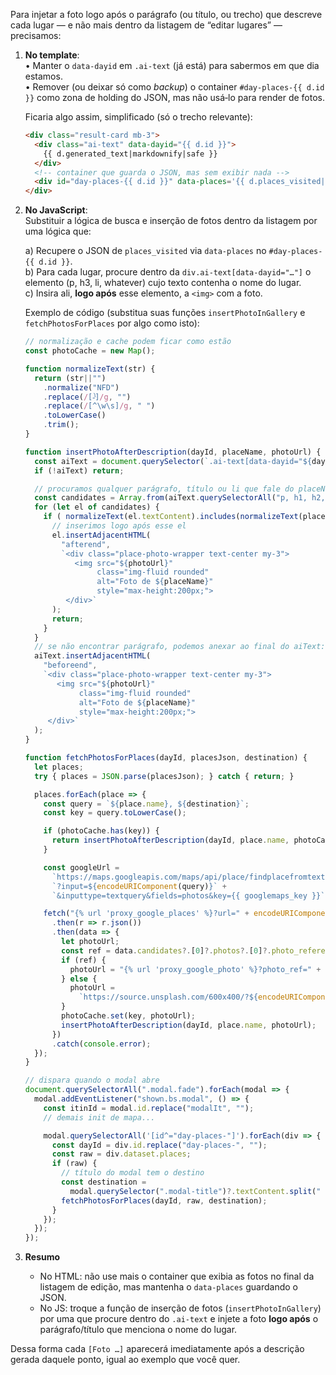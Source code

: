 Para injetar a foto logo após o parágrafo (ou título, ou trecho) que descreve cada lugar — e não mais dentro da listagem de “editar lugares” — precisamos:

 1. **No template**:  
    • Manter o `data-dayid` em `.ai-text` (já está) para sabermos em que dia estamos.  
    • Remover (ou deixar só como _backup_) o container `#day-places-{{ d.id }}` como zona de holding do JSON, mas não usá‑lo para render de fotos.  

    Ficaria algo assim, simplificado (só o trecho relevante):
    
    ```html
    <div class="result-card mb-3">
      <div class="ai-text" data-dayid="{{ d.id }}">
        {{ d.generated_text|markdownify|safe }}
      </div>
      <!-- container que guarda o JSON, mas sem exibir nada -->
      <div id="day-places-{{ d.id }}" data-places='{{ d.places_visited|safe }}' style="display:none;"></div>
    </div>
    ```
    
 2. **No JavaScript**:  
    Substituir a lógica de busca e inserção de fotos dentro da listagem por uma lógica que:
    
    a) Recupere o JSON de `places_visited` via `data-places` no `#day-places-{{ d.id }}`.  
    b) Para cada lugar, procure dentro da `div.ai-text[data-dayid="…"]` o elemento (p, h3, li, whatever) cujo texto contenha o nome do lugar.  
    c) Insira ali, **logo após** esse elemento, a `<img>` com a foto.  

    Exemplo de código (substitua suas funções `insertPhotoInGallery` e `fetchPhotosForPlaces` por algo como isto):  

    ```js
    // normalização e cache podem ficar como estão
    const photoCache = new Map();

    function normalizeText(str) {
      return (str||"")
        .normalize("NFD")
        .replace(/[̀-ͯ]/g, "")
        .replace(/[^\w\s]/g, " ")
        .toLowerCase()
        .trim();
    }

    function insertPhotoAfterDescription(dayId, placeName, photoUrl) {
      const aiText = document.querySelector(`.ai-text[data-dayid="${dayId}"]`);
      if (!aiText) return;

      // procuramos qualquer parágrafo, título ou li que fale do placeName
      const candidates = Array.from(aiText.querySelectorAll("p, h1, h2, h3, li"));
      for (let el of candidates) {
        if ( normalizeText(el.textContent).includes(normalizeText(placeName)) ) {
          // inserimos logo após esse el
          el.insertAdjacentHTML(
            "afterend",
            `<div class="place-photo-wrapper text-center my-3">
               <img src="${photoUrl}"
                    class="img-fluid rounded"
                    alt="Foto de ${placeName}"
                    style="max-height:200px;">
             </div>`
          );
          return;
        }
      }
      // se não encontrar parágrafo, podemos anexar ao final do aiText:
      aiText.insertAdjacentHTML(
        "beforeend",
        `<div class="place-photo-wrapper text-center my-3">
           <img src="${photoUrl}"
                class="img-fluid rounded"
                alt="Foto de ${placeName}"
                style="max-height:200px;">
         </div>`
      );
    }

    function fetchPhotosForPlaces(dayId, placesJson, destination) {
      let places;
      try { places = JSON.parse(placesJson); } catch { return; }

      places.forEach(place => {
        const query = `${place.name}, ${destination}`;
        const key = query.toLowerCase();

        if (photoCache.has(key)) {
          return insertPhotoAfterDescription(dayId, place.name, photoCache.get(key));
        }

        const googleUrl =
          `https://maps.googleapis.com/maps/api/place/findplacefromtext/json` +
          `?input=${encodeURIComponent(query)}` +
          `&inputtype=textquery&fields=photos&key={{ googlemaps_key }}`;

        fetch("{% url 'proxy_google_places' %}?url=" + encodeURIComponent(googleUrl))
          .then(r => r.json())
          .then(data => {
            let photoUrl;
            const ref = data.candidates?.[0]?.photos?.[0]?.photo_reference;
            if (ref) {
              photoUrl = "{% url 'proxy_google_photo' %}?photo_ref=" + ref;
            } else {
              photoUrl =
                `https://source.unsplash.com/600x400/?${encodeURIComponent(place.name + ' ' + destination)}`;
            }
            photoCache.set(key, photoUrl);
            insertPhotoAfterDescription(dayId, place.name, photoUrl);
          })
          .catch(console.error);
      });
    }

    // dispara quando o modal abre
    document.querySelectorAll(".modal.fade").forEach(modal => {
      modal.addEventListener("shown.bs.modal", () => {
        const itinId = modal.id.replace("modalIt", "");
        // demais init de mapa...

        modal.querySelectorAll('[id^="day-places-"]').forEach(div => {
          const dayId = div.id.replace("day-places-", "");
          const raw = div.dataset.places;
          if (raw) {
            // título do modal tem o destino
            const destination =
              modal.querySelector(".modal-title")?.textContent.split(" - ")[0] || "";
            fetchPhotosForPlaces(dayId, raw, destination);
          }
        });
      });
    });
    ```

 3. **Resumo**  
    - No HTML: não use mais o container que exibia as fotos no final da listagem de edição, mas mantenha o `data-places` guardando o JSON.  
    - No JS: troque a função de inserção de fotos (`insertPhotoInGallery`) por uma que procure dentro do `.ai-text` e injete a foto **logo após** o parágrafo/título que menciona o nome do lugar.  

Dessa forma cada `[Foto …]` aparecerá imediatamente após a descrição gerada daquele ponto, igual ao exemplo que você quer.